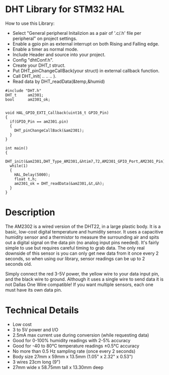 # DHT Library for STM32 HAL

How to use this Library:
* Select "General peripheral Initalizion as a pair of '.c/.h' file per peripheral" on project settings.   
* Enable a gpio pin as external interrupt on both Rising and Falling edge.
* Enable a timer as normal mode.   
* Include Header and source into your project.   
* Config "dhtConf.h".   
* Create your DHT_t struct.   
* Put DHT_pinChangeCallBack(your struct) in external callback function.   
* Call DHT_init( .. .. .. ).   
* Read data by DHT_readData(&temp,&humid)

```
#include "DHT.h"
DHT_t     am2301;
bool      am2301_ok;


void HAL_GPIO_EXTI_Callback(uint16_t GPIO_Pin)
{
  if(GPIO_Pin == am2301.pin)
  {
    DHT_pinChangeCallBack(&am2301);
  }
}

int main()
{
  DHT_init(&am2301,DHT_Type_AM2301,&htim7,72,AM2301_GPIO_Port,AM2301_Pin); 
  while(1)
  {
    HAL_Delay(5000);
    float t,h;
    am2301_ok = DHT_readData(&am2301,&t,&h);  
  }
}

```

# Description

The AM2302 is a wired version of the DHT22, in a large plastic body. It is a basic, low-cost digital temperature and humidity sensor. It uses a capacitive humidity sensor and a thermistor to measure the surrounding air and spits out a digital signal on the data pin (no analog input pins needed). It's fairly simple to use but requires careful timing to grab data. The only real downside of this sensor is you can only get new data from it once every 2 seconds, so when using our library, sensor readings can be up to 2 seconds old.

Simply connect the red 3-5V power, the yellow wire to your data input pin, and the black wire to ground. Although it uses a single wire to send data it is not Dallas One Wire compatible! If you want multiple sensors, each one must have its own data pin.

# Technical Details

- Low cost
- 3 to 5V power and I/O
- 2.5mA max current use during conversion (while requesting data)
- Good for 0-100% humidity readings with 2-5% accuracy
- Good for -40 to 80°C temperature readings ±0.5°C accuracy
- No more than 0.5 Hz sampling rate (once every 2 seconds)
- Body size 27mm x 59mm x 13.5mm (1.05" x 2.32" x 0.53")
- 3 wires 23cm long (9")
- 27mm wide x 58.75mm tall x 13.30mm deep
